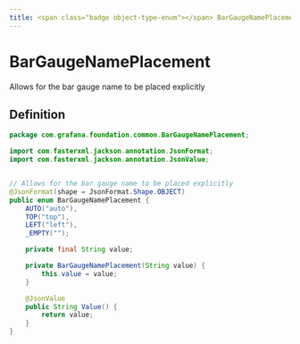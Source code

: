 ```yaml
---
title: <span class="badge object-type-enum"></span> BarGaugeNamePlacement
---
```

# <span class="badge object-type-enum"></span> BarGaugeNamePlacement

Allows for the bar gauge name to be placed explicitly

## Definition

```java
package com.grafana.foundation.common.BarGaugeNamePlacement;

import com.fasterxml.jackson.annotation.JsonFormat;
import com.fasterxml.jackson.annotation.JsonValue;


// Allows for the bar gauge name to be placed explicitly
@JsonFormat(shape = JsonFormat.Shape.OBJECT)
public enum BarGaugeNamePlacement {
    AUTO("auto"),
    TOP("top"),
    LEFT("left"),
    _EMPTY("");

    private final String value;

    private BarGaugeNamePlacement(String value) {
        this.value = value;
    }

    @JsonValue
    public String Value() {
        return value;
    }
}

```
